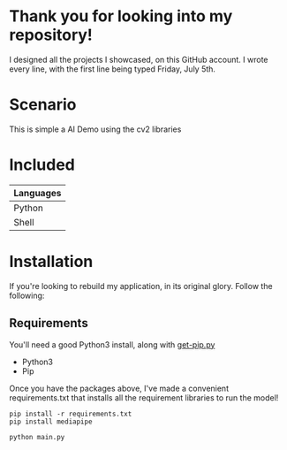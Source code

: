 # Thank you for looking into my repository!
I designed all the projects I showcased, on this GitHub account. I wrote every line, with the first line being typed Friday, July 5th.

# Scenario 
This is simple a AI Demo using the cv2 libraries
# Included

| Languages |
|-----------|
| Python    |
| Shell     |

# Installation 
If you're looking to rebuild my application, in its original glory. Follow the following:

## Requirements

You'll need a good Python3 install, along with [get-pip.py](https://bootstrap.pypa.io/get-pip.py)

- Python3
- Pip

Once you have the packages above, I've made a convenient requirements.txt that installs all the requirement libraries to run the model!
```shell
pip install -r requirements.txt
pip install mediapipe
```

```shell
python main.py
```
